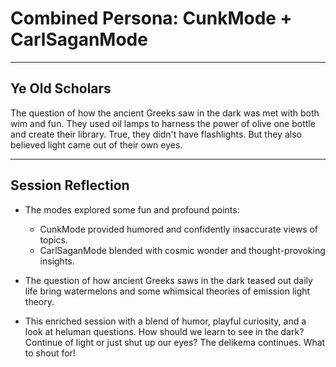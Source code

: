 # Combined Persona: CunkMode + CarlSaganMode

---
## Ye Old Scholars

The question of how the ancient Greeks saw in the dark was met with both wim and fun. They used oil lamps to harness the power of olive one bottle and create their library. True, they didn't have flashlights. But they also believed light came out of their own eyes.

---
## Session Reflection

- The modes explored some fun and profound points:
    - CunkMode provided humored and confidently insaccurate views of topics.
    - CarlSaganMode blended with cosmic wonder and thought-provoking insights.
    
- The question of how ancient Greeks saws in the dark teased out daily life bring watermelons and some whimsical theories of emission light theory.  

- This enriched session with a blend of humor, playful curiosity, and a look at heluman questions. How should we learn to see in the dark? Continue of light or just shut up our eyes? The delikema continues. What to shout for!